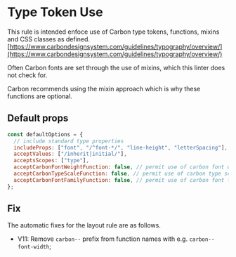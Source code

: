 # Type Token Use

This rule is intended enfoce use of Carbon type tokens, functions, mixins and CSS classes as defined. [https://www.carbondesignsystem.com/guidelines/typography/overview/](https://www.carbondesignsystem.com/guidelines/typography/overview/)

Often Carbon fonts are set through the use of mixins, which this linter does not check for.

Carbon recommends using the mixin approach which is why these functions are optional.
## Default props

```js
const defaultOptions = {
  // include standard type properties
  includeProps: ["font", "/^font-*/", "line-height", "letterSpacing"],
  acceptValues: ["/inherit|initial/"],
  acceptsScopes: ["type"],
  acceptCarbonFontWeightFunction: false, // permit use of carbon font weight function
  acceptCarbonTypeScaleFunction: false, // permit use of carbon type scale function
  acceptCarbonFontFamilyFunction: false, // permit use of carbon font family function
};
```

## Fix

The automatic fixes for the layout rule are as follows.

- V11: Remove `carbon--` prefix from function names with e.g. `carbon--font-width`;
